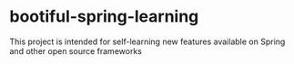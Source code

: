 # bootiful-spring-learning
This project is intended for self-learning new features available on Spring and other open source frameworks
